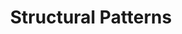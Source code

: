 ---
title: "Structural Patterns"
wikipedia: "https://en.wikipedia.org/wiki/Bruce_Willis"
description: "GOF patterns were the first design patterns described"
---